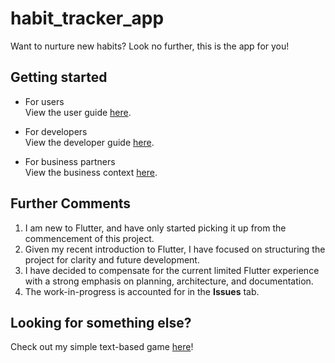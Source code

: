 # habit_tracker_app

Want to nurture new habits? Look no further, this is the app for you!

  
## Getting started

- For users  
View the user guide [here](./documentation/user_guide.md).

- For developers  
View the developer guide [here](./documentation/dev_guide.md).

- For business partners  
View the business context [here](./documentation/business_context.md).


## Further Comments

1. I am new to Flutter, and have only started picking it up from the commencement of this project.
2. Given my recent introduction to Flutter, I have focused on structuring the project for clarity and future development.
3. I have decided to compensate for the current limited Flutter experience with a strong emphasis on planning, architecture, and documentation.
4. The work-in-progress is accounted for in the **Issues** tab.


## Looking for something else?

Check out my simple text-based game [here](https://github.com/anthonynmh/monster-hunter-rpg)!
